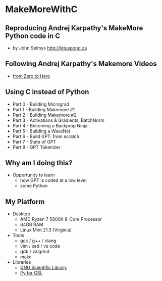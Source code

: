 # MakeMoreWithC
## Reproducing Andrej Karpathy's MakeMore Python code in C
- by John Selmys <http://lotuspond.ca>
## Following Andrej Karpathy's Makemore Videos
- [from Zero to Hero](https://www.youtube.com/@AndrejKarpathy)
## Using C instead of Python
- Part 0 - Building Micrograd
- Part 1 - Building Makemore #1
- Part 2 - Building Makemore #2
- Part 3 - Activations & Gradients, BatchNorm
- Part 4 - Becoming a Backprop Ninja
- Part 5 - Building a WaveNet
- Part 6 - Build GPT: from scratch
- Part 7 - State of GPT
- Part 8 - GPT Tokenizer
## Why am I doing this?
- Opportunity to learn
	- how GPT is coded at a low level
	- some Python
## My Platform
- Desktop
	- AMD Ryzen 7 5800X 8-Core Processor
	- 64GB RAM
	- Linux Mint 21.3 (Virginia)
- Tools
	- gcc / g++ / clang
	- vim / xed / vs code
	- gdb / valgrind
	- make
- Libraries
	- [GNU Scientific Library](https://www.gnu.org/software/gsl)
	- [Py for GSL](https://github.com/pygsl/pygsl)

